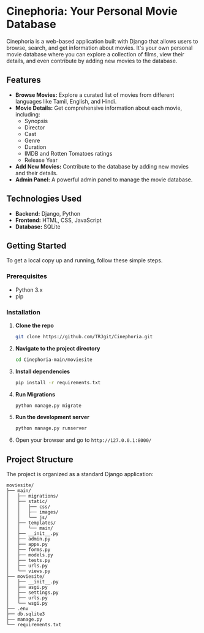 # Cinephoria: Your Personal Movie Database

Cinephoria is a web-based application built with Django that allows users to browse, search, and get information about movies. It's your own personal movie database where you can explore a collection of films, view their details, and even contribute by adding new movies to the database.

## Features

  * **Browse Movies:** Explore a curated list of movies from different languages like Tamil, English, and Hindi.
  * **Movie Details:** Get comprehensive information about each movie, including:
      * Synopsis
      * Director
      * Cast
      * Genre
      * Duration
      * IMDB and Rotten Tomatoes ratings
      * Release Year
  * **Add New Movies:** Contribute to the database by adding new movies and their details.
  * **Admin Panel:** A powerful admin panel to manage the movie database.

## Technologies Used

  * **Backend:** Django, Python
  * **Frontend:** HTML, CSS, JavaScript
  * **Database:** SQLite

## Getting Started

To get a local copy up and running, follow these simple steps.

### Prerequisites

  * Python 3.x
  * pip

### Installation

1.  **Clone the repo**
    ```sh
    git clone https://github.com/TRJgit/Cinephoria.git
    ```
2.  **Navigate to the project directory**
    ```sh
    cd Cinephoria-main/moviesite
    ```
3.  **Install dependencies**
    ```sh
    pip install -r requirements.txt
    ```
4.  **Run Migrations**
    ```sh
    python manage.py migrate
    ```
5.  **Run the development server**
    ```sh
    python manage.py runserver
    ```
6.  Open your browser and go to `http://127.0.0.1:8000/`

## Project Structure

The project is organized as a standard Django application:

```
moviesite/
├── main/
│   ├── migrations/
│   ├── static/
│   │   ├── css/
│   │   ├── images/
│   │   └── js/
│   ├── templates/
│   │   └── main/
│   ├── __init__.py
│   ├── admin.py
│   ├── apps.py
│   ├── forms.py
│   ├── models.py
│   ├── tests.py
│   ├── urls.py
│   └── views.py
├── moviesite/
│   ├── __init__.py
│   ├── asgi.py
│   ├── settings.py
│   ├── urls.py
│   └── wsgi.py
├── .env
├── db.sqlite3
├── manage.py
└── requirements.txt
```
